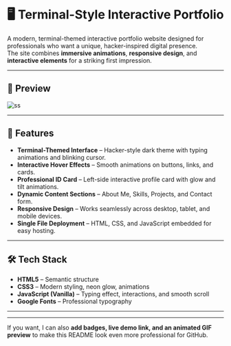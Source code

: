 # 🖥️ Terminal-Style Interactive Portfolio

A modern, terminal-themed interactive portfolio website designed for professionals who want a unique, hacker-inspired digital presence.  
The site combines **immersive animations**, **responsive design**, and **interactive elements** for a striking first impression.

---

## 📸 Preview
![ss](ss-1.png)

---

## 🚀 Features
- **Terminal-Themed Interface** – Hacker-style dark theme with typing animations and blinking cursor.
- **Interactive Hover Effects** – Smooth animations on buttons, links, and cards.
- **Professional ID Card** – Left-side interactive profile card with glow and tilt animations.
- **Dynamic Content Sections** – About Me, Skills, Projects, and Contact form.
- **Responsive Design** – Works seamlessly across desktop, tablet, and mobile devices.
- **Single File Deployment** – HTML, CSS, and JavaScript embedded for easy hosting.

---

## 🛠️ Tech Stack
- **HTML5** – Semantic structure
- **CSS3** – Modern styling, neon glow, animations
- **JavaScript (Vanilla)** – Typing effect, interactions, and smooth scroll
- **Google Fonts** – Professional typography

---


---

If you want, I can also **add badges, live demo link, and an animated GIF preview** to make this README look even more professional for GitHub.

